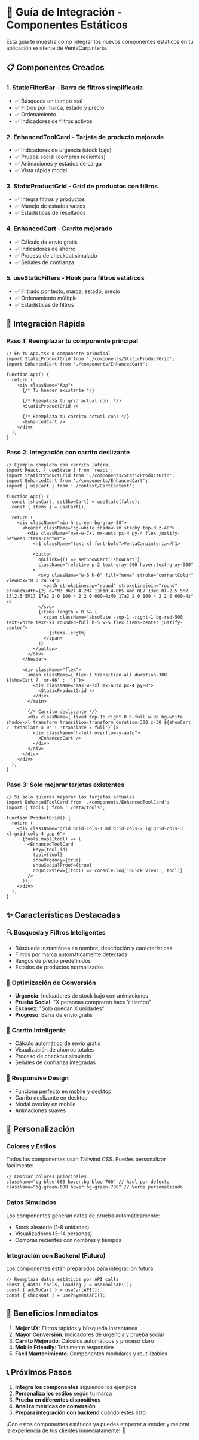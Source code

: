 # 🚀 Guía de Integración - Componentes Estáticos

Esta guía te muestra cómo integrar los nuevos componentes estáticos en tu aplicación existente de VentaCarpinteria.

## 📋 Componentes Creados

### 1. **StaticFilterBar** - Barra de filtros simplificada
- ✅ Búsqueda en tiempo real
- ✅ Filtros por marca, estado y precio
- ✅ Ordenamiento
- ✅ Indicadores de filtros activos

### 2. **EnhancedToolCard** - Tarjeta de producto mejorada  
- ✅ Indicadores de urgencia (stock bajo)
- ✅ Prueba social (compras recientes)
- ✅ Animaciones y estados de carga
- ✅ Vista rápida modal

### 3. **StaticProductGrid** - Grid de productos con filtros
- ✅ Integra filtros y productos
- ✅ Manejo de estados vacíos
- ✅ Estadísticas de resultados

### 4. **EnhancedCart** - Carrito mejorado
- ✅ Cálculo de envío gratis
- ✅ Indicadores de ahorro
- ✅ Proceso de checkout simulado
- ✅ Señales de confianza

### 5. **useStaticFilters** - Hook para filtros estáticos
- ✅ Filtrado por texto, marca, estado, precio
- ✅ Ordenamiento múltiple
- ✅ Estadísticas de filtros

## 🔧 Integración Rápida

### Paso 1: Reemplazar tu componente principal

```tsx
// En tu App.tsx o componente principal
import StaticProductGrid from './components/StaticProductGrid';
import EnhancedCart from './components/EnhancedCart';

function App() {
  return (
    <div className="App">
      {/* Tu header existente */}
      
      {/* Reemplaza tu grid actual con: */}
      <StaticProductGrid />
      
      {/* Reemplaza tu carrito actual con: */}
      <EnhancedCart />
    </div>
  );
}
```

### Paso 2: Integración con carrito deslizante

```tsx
// Ejemplo completo con carrito lateral
import React, { useState } from 'react';
import StaticProductGrid from './components/StaticProductGrid';
import EnhancedCart from './components/EnhancedCart';
import { useCart } from './context/CartContext';

function App() {
  const [showCart, setShowCart] = useState(false);
  const { items } = useCart();

  return (
    <div className="min-h-screen bg-gray-50">
      <header className="bg-white shadow-sm sticky top-0 z-40">
        <div className="max-w-7xl mx-auto px-4 py-4 flex justify-between items-center">
          <h1 className="text-xl font-bold">VentaCarpinteria</h1>
          
          <button
            onClick={() => setShowCart(!showCart)}
            className="relative p-2 text-gray-600 hover:text-gray-900"
          >
            <svg className="w-6 h-6" fill="none" stroke="currentColor" viewBox="0 0 24 24">
              <path strokeLinecap="round" strokeLinejoin="round" strokeWidth={2} d="M3 3h2l.4 2M7 13h10l4-8H5.4m0 0L7 13m0 0l-2.5 5M7 13l2.5 5M17 17a2 2 0 100 4 2 2 0 000-4zM9 17a2 2 0 100 4 2 2 0 000-4z" />
            </svg>
            {items.length > 0 && (
              <span className="absolute -top-1 -right-1 bg-red-500 text-white text-xs rounded-full h-5 w-5 flex items-center justify-center">
                {items.length}
              </span>
            )}
          </button>
        </div>
      </header>

      <div className="flex">
        <main className={`flex-1 transition-all duration-300 ${showCart ? 'mr-96' : ''}`}>
          <div className="max-w-7xl mx-auto px-4 py-8">
            <StaticProductGrid />
          </div>
        </main>

        {/* Carrito deslizante */}
        <div className={`fixed top-16 right-0 h-full w-96 bg-white shadow-xl transform transition-transform duration-300 z-30 ${showCart ? 'translate-x-0' : 'translate-x-full'}`}>
          <div className="h-full overflow-y-auto">
            <EnhancedCart />
          </div>
        </div>
      </div>
    </div>
  );
}
```

### Paso 3: Solo mejorar tarjetas existentes

```tsx
// Si solo quieres mejorar las tarjetas actuales
import EnhancedToolCard from './components/EnhancedToolCard';
import { tools } from './data/tools';

function ProductGrid() {
  return (
    <div className="grid grid-cols-1 md:grid-cols-2 lg:grid-cols-3 xl:grid-cols-4 gap-6">
      {tools.map((tool) => (
        <EnhancedToolCard
          key={tool.id}
          tool={tool}
          showUrgency={true}
          showSocialProof={true}
          onQuickView={(tool) => console.log('Quick view:', tool)}
        />
      ))}
    </div>
  );
}
```

## ✨ Características Destacadas

### 🔍 **Búsqueda y Filtros Inteligentes**
- Búsqueda instantánea en nombre, descripción y características
- Filtros por marca automáticamente detectada
- Rangos de precio predefinidos
- Estados de productos normalizados

### 🎯 **Optimización de Conversión**
- **Urgencia**: Indicadores de stock bajo con animaciones
- **Prueba Social**: "X personas compraron hace Y tiempo"
- **Escasez**: "Solo quedan X unidades"
- **Progreso**: Barra de envío gratis

### 🛒 **Carrito Inteligente**
- Cálculo automático de envío gratis
- Visualización de ahorros totales
- Proceso de checkout simulado
- Señales de confianza integradas

### 📱 **Responsive Design**
- Funciona perfecto en mobile y desktop
- Carrito deslizante en desktop
- Modal overlay en mobile
- Animaciones suaves

## 🎨 Personalización

### Colores y Estilos
Todos los componentes usan Tailwind CSS. Puedes personalizar fácilmente:

```tsx
// Cambiar colores principales
className="bg-blue-600 hover:bg-blue-700" // Azul por defecto
className="bg-green-600 hover:bg-green-700" // Verde personalizado
```

### Datos Simulados
Los componentes generan datos de prueba automáticamente:
- Stock aleatorio (1-8 unidades)
- Visualizadores (3-14 personas)
- Compras recientes con nombres y tiempos

### Integración con Backend (Futuro)
Los componentes están preparados para integración futura:

```tsx
// Reemplaza datos estáticos por API calls
const { data: tools, loading } = useToolsAPI();
const { addToCart } = useCartAPI();
const { checkout } = usePaymentAPI();
```

## 🚀 Beneficios Inmediatos

1. **Mejor UX**: Filtros rápidos y búsqueda instantánea
2. **Mayor Conversión**: Indicadores de urgencia y prueba social  
3. **Carrito Mejorado**: Cálculos automáticos y proceso claro
4. **Mobile Friendly**: Totalmente responsive
5. **Fácil Mantenimiento**: Componentes modulares y reutilizables

## 📞 Próximos Pasos

1. **Integra los componentes** siguiendo los ejemplos
2. **Personaliza los estilos** según tu marca
3. **Prueba en diferentes dispositivos**
4. **Analiza métricas de conversión**
5. **Prepara integración con backend** cuando estés listo

¡Con estos componentes estáticos ya puedes empezar a vender y mejorar la experiencia de tus clientes inmediatamente! 🎉
